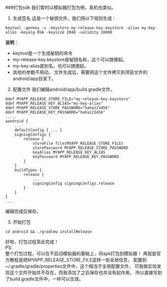 ###打包sdk
我们暂时以模拟器打包为例，真机也类似。

1.  生成签名
这是一个秘钥文件，我们用以下规则生成：

```
keytool -genkey -v -keystore my-release-key.keystore -alias my-key-alias -keyalg RSA -keysize 2048 -validity 10000
```
**说明**：<br />
*   keytool是一个生成秘钥的命令
*   my-release-key.keystore是秘钥名称，这个可以随便起。
*   my-key-alias是别名，也可以随便起。
*   其他的参数不用动。
文件生成后，需要把这个文件拷贝到项目文件的android/app目录下。<br />

2.  配置文件
我们编辑android/app/build.gradle文件。

```
ddef MYAPP_RELEASE_STORE_FILE="my-release-key.keystore"
ddef MYAPP_RELEASE_KEY_ALIAS="my-key-alias"
ddef MYAPP_RELEASE_STORE_PASSWORD="haha123456"
ddef MYAPP_RELEASE_KEY_PASSWORD="haha123456"
.....
aandroid {
    ...
    defaultConfig { ... }
    signingConfigs {
        release {
            storeFile file(MYAPP_RELEASE_STORE_FILE)
            storePassword MYAPP_RELEASE_STORE_PASSWORD
            keyAlias MYAPP_RELEASE_KEY_ALIAS
            keyPassword MYAPP_RELEASE_KEY_PASSWORD
        }
    }
    buildTypes {
        release {
            ...
            signingConfig signingConfigs.release
        }
    }
}
....
```
编辑完成后保存。

3.  开始打包

```
cd android && ./gradlew installRelease
```
好啦，打包过程至此完成！<br />
PS:<br />
整个打包过程，可以在不启动模拟器的基础上，将apk打包到模拟器！
再就是官方教程是把MYAPP_RELEASE_STORE_FILE这样一些全局信息，
配置到~/.gradle/gradle/properties文件中，这个相当于全局配置文件，
可我做实验发现这个文件开始并不存在，而我添加了之后保存也并没有起作用，
所以直接写到了build.gradle文件中，一样可以生效。
